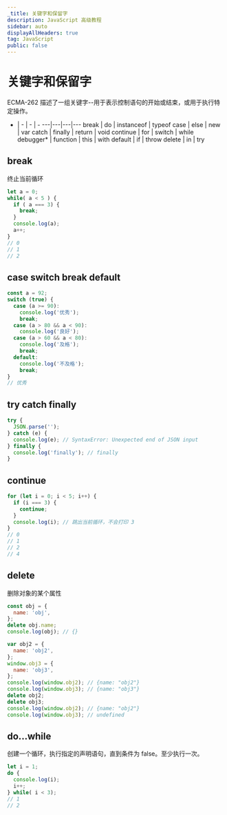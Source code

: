 ```yaml
---
_title: 关键字和保留字
description: JavaScript 高级教程
sidebar: auto
displayAllHeaders: true
tag: JavaScript
public: false
---
```


# 关键字和保留字

ECMA-262 描述了一组关键字--用于表示控制语句的开始或结束，或用于执行特定操作。

- | - | - | -
---|---|---|---
break     | do       | instanceof | typeof
case      | else     | new        | var
catch     | finally  | return     | void
continue  | for      | switch     | while
debugger* | function | this       | with
default   | if       | throw
delete    | in       | try

## break

终止当前循环

```js
let a = 0;
while( a < 5 ) {
  if ( a === 3) {
    break;
  }
  console.log(a);
  a++;
}
// 0
// 1
// 2
```

## case switch break default

```js
const a = 92;
switch (true) {
  case (a >= 90):
    console.log('优秀');
    break;
  case (a > 80 && a < 90):
    console.log('良好');
  case (a > 60 && a < 80):
    console.log('及格');
    break;
  default:
    console.log('不及格');
    break;
}
// 优秀
```

## try catch finally

```js
try {
  JSON.parse('');
} catch (e) {
  console.log(e); // SyntaxError: Unexpected end of JSON input
} finally {
  console.log('finally'); // finally
}
```

## continue

```js
for (let i = 0; i < 5; i++) {
  if (i === 3) {
    continue;
  }
  console.log(i); // 跳出当前循环，不会打印 3
}
// 0
// 1
// 2
// 4
```

## delete

删除对象的某个属性

```js
const obj = {
  name: 'obj',
};
delete obj.name;
console.log(obj); // {}

var obj2 = {
  name: 'obj2',
};
window.obj3 = {
  name: 'obj3',
};
console.log(window.obj2); // {name: "obj2"}
console.log(window.obj3); // {name: "obj3"}
delete obj2;
delete obj3;
console.log(window.obj2); // {name: "obj2"}
console.log(window.obj3); // undefined
```

## do...while

创建一个循环，执行指定的声明语句，直到条件为 false。至少执行一次。

```js
let i = 1;
do {
  console.log(i);
  i++;
} while( i < 3);
// 1
// 2
```